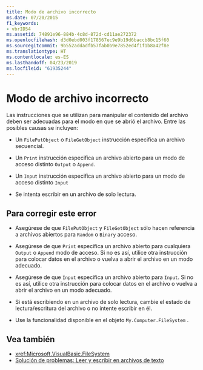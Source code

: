 ```yaml
---
title: Modo de archivo incorrecto
ms.date: 07/20/2015
f1_keywords:
- vbrID54
ms.assetid: 74891e96-884b-4c8d-872d-cd11ae272372
ms.openlocfilehash: d3d0ebd003f178567ec9e9b19d6baccb8bc15f60
ms.sourcegitcommit: 9b552addadfb57fab0b9e7852ed4f1f1b8a42f8e
ms.translationtype: HT
ms.contentlocale: es-ES
ms.lasthandoff: 04/23/2019
ms.locfileid: "61935244"
---
```

# <a name="bad-file-mode"></a>Modo de archivo incorrecto
Las instrucciones que se utilizan para manipular el contenido del archivo deben ser adecuadas para el modo en que se abrió el archivo. Entre las posibles causas se incluyen:  
  
- Un `FilePutObject` o `FileGetObject` instrucción especifica un archivo secuencial.  
  
- Un `Print` instrucción especifica un archivo abierto para un modo de acceso distinto `Output` o `Append`.  
  
- Un `Input` instrucción especifica un archivo abierto para un modo de acceso distinto `Input`  
  
- Se intenta escribir en un archivo de solo lectura.  
  
## <a name="to-correct-this-error"></a>Para corregir este error  
  
- Asegúrese de que `FilePutObject` y `FileGetObject` sólo hacen referencia a archivos abiertos para `Random` o `Binary` acceso.  
  
- Asegúrese de que `Print` especifica un archivo abierto para cualquiera `Output` o `Append` modo de acceso. Si no es así, utilice otra instrucción para colocar datos en el archivo o vuelva a abrir el archivo en un modo adecuado.  
  
- Asegúrese de que `Input` especifica un archivo abierto para `Input`. Si no es así, utilice otra instrucción para colocar datos en el archivo o vuelva a abrir el archivo en un modo adecuado.  
  
- Si está escribiendo en un archivo de solo lectura, cambie el estado de lectura/escritura del archivo o no intente escribir en él.  
  
- Use la funcionalidad disponible en el objeto `My.Computer.FileSystem` .  
  
## <a name="see-also"></a>Vea también

- <xref:Microsoft.VisualBasic.FileSystem>
- [Solución de problemas: Leer y escribir en archivos de texto](../../../visual-basic/developing-apps/programming/drives-directories-files/troubleshooting-reading-from-and-writing-to-text-files.md)
